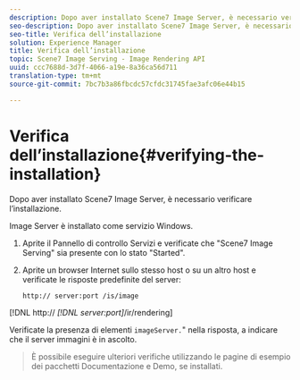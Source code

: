 ```yaml
---
description: Dopo aver installato Scene7 Image Server, è necessario verificare l’installazione.
seo-description: Dopo aver installato Scene7 Image Server, è necessario verificare l’installazione.
seo-title: Verifica dell’installazione
solution: Experience Manager
title: Verifica dell’installazione
topic: Scene7 Image Serving - Image Rendering API
uuid: ccc7688d-3d7f-4066-a19e-8a36ca56d711
translation-type: tm+mt
source-git-commit: 7bc7b3a86fbcdc57cfdc31745fae3afc06e44b15

---
```



# Verifica dell’installazione{#verifying-the-installation}

Dopo aver installato Scene7 Image Server, è necessario verificare l’installazione.

Image Server è installato come servizio Windows.

1. Aprite il Pannello di controllo Servizi e verificate che &quot;Scene7 Image Serving&quot; sia presente con lo stato &quot;Started&quot;.
1. Aprite un browser Internet sullo stesso host o su un altro host e verificate le risposte predefinite del server:

   `http:// server:port /is/image`

[!DNL http:// *[!DNL server:port]*/ir/rendering]

Verificate la presenza di elementi `imageServer.`&quot; nella risposta, a indicare che il server immagini è in ascolto.
>È possibile eseguire ulteriori verifiche utilizzando le pagine di esempio dei pacchetti Documentazione e Demo, se installati.

